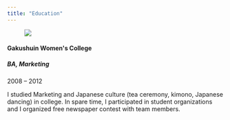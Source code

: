 ```yaml
---
title: "Education"
---
```


<figure class="resume-img"><img src="{{ site.url }}/images/education.jpg" class="img-responsive"></figure>

#### Gakushuin Women's College

##### BA, Marketing

<p class="resume-date">2008 – 2012</p>

I studied Marketing and Japanese culture (tea ceremony, kimono, Japanese dancing) in college. In spare time, I participated in student organizations and I organized free newspaper contest with team members.

